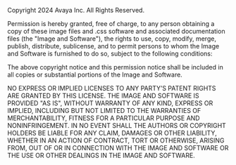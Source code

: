 Copyright 2024 Avaya Inc. All Rights Reserved.

Permission is hereby granted, free of charge, to any person obtaining a copy of these image files and .css software and associated documentation files (the "Image and Software"), the rights to use, copy, modify, merge, publish, distribute, sublicense, and to permit persons to whom the Image and Software is furnished to do so, subject to the following conditions:

The above copyright notice and this permission notice shall be included in all copies or substantial portions of the Image and Software.

NO EXPRESS OR IMPLIED LICENSES TO ANY PARTY’S PATENT RIGHTS ARE GRANTED BY THIS LICENSE. THE IMAGE AND SOFTWARE IS PROVIDED "AS IS", WITHOUT WARRANTY OF ANY KIND, EXPRESS OR IMPLIED, INCLUDING BUT NOT LIMITED TO THE WARRANTIES OF MERCHANTABILITY, FITNESS FOR A PARTICULAR PURPOSE AND NONINFRINGEMENT. IN NO EVENT SHALL THE AUTHORS OR COPYRIGHT HOLDERS BE LIABLE FOR ANY CLAIM, DAMAGES OR OTHER LIABILITY, WHETHER IN AN ACTION OF CONTRACT, TORT OR OTHERWISE, ARISING FROM, OUT OF OR IN CONNECTION WITH THE IMAGE AND SOFTWARE OR THE USE OR OTHER DEALINGS IN THE IMAGE AND SOFTWARE.
